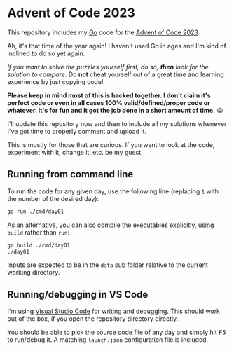# Advent of Code 2023

This repository includes my [Go](https://golang.org/) code for the [Advent of Code 2023](https://adventofcode.com/2023/about).

Ah, it's that time of the year again! I haven't used Go in ages and I'm kind of inclined to do so yet again.

*If you want to solve the puzzles yourself first, do so, **then** look for the solution to compare.*
Do **not** cheat yourself out of a great time and learning experience by just copying code!

**Please keep in mind most of this is hacked together.
I don't claim it's perfect code or even in all cases 100% valid/defined/proper code or whatever.
It's for fun and it got the job done in a short amount of time.** 😀

I'll update this repository now and then to include all my solutions whenever I've got time to properly comment and upload it.

This is mostly for those that are curious.
If you want to look at the code, experiment with it, change it, etc. be my guest.

## Running from command line

To run the code for any given day, use the following line (replacing `1` with the number of the desired day):

```bash
go run ./cmd/day01
```

As an alternative, you can also compile the executables explicitly, using `build` rather than `run`:

```bash
go build ./cmd/day01
./day01
```

Inputs are expected to be in the `data` sub folder relative to the current working directory.

## Running/debugging in VS Code

I'm using [Visual Studio Code](https://code.visualstudio.com/) for writing and debugging.
This should work out of the box, if you open the repository directory directly.

You should be able to pick the source code file of any day and simply hit <kbd>F5</kbd> to run/debug it.
A matching `launch.json` configuration file is included.

